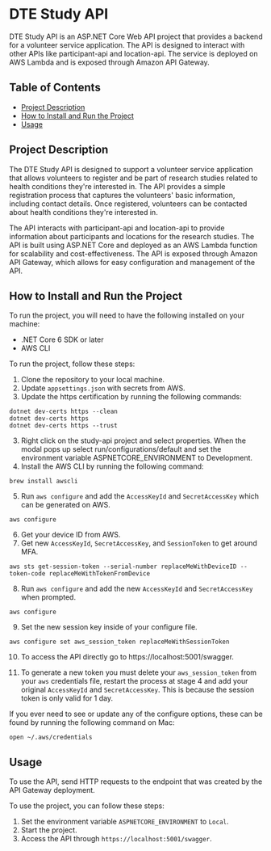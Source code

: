 # DTE Study API

DTE Study API is an ASP.NET Core Web API project that provides a backend for a volunteer service application. The API is designed to interact with other APIs like participant-api and location-api. The service is deployed on AWS Lambda and is exposed through Amazon API Gateway.
## Table of Contents
- [Project Description](#project-description)
- [How to Install and Run the Project](#how-to-install-and-run-the-project)
- [Usage](#usage)

## Project Description
The DTE Study API is designed to support a volunteer service application that allows volunteers to register and be part of research studies related to health conditions they're interested in. The API provides a simple registration process that captures the volunteers' basic information, including contact details. Once registered, volunteers can be contacted about health conditions they're interested in.

The API interacts with participant-api and location-api to provide information about participants and locations for the research studies. The API is built using ASP.NET Core and deployed as an AWS Lambda function for scalability and cost-effectiveness. The API is exposed through Amazon API Gateway, which allows for easy configuration and management of the API.

## How to Install and Run the Project
To run the project, you will need to have the following installed on your machine:

- .NET Core 6 SDK or later
- AWS CLI

To run the project, follow these steps:
1. Clone the repository to your local machine.
2. Update `appsettings.json` with secrets from AWS.
3. Update the https certification by running the following commands:
```
dotnet dev-certs https --clean
dotnet dev-certs https
dotnet dev-certs https --trust
```
3. Right click on the study-api project and select properties. When the modal pops up select run/configurations/default and set the environment variable ASPNETCORE_ENVIRONMENT to Development.
4. Install the AWS CLI by running the following command:
```
brew install awscli
```
5. Run `aws configure` and add the `AccessKeyId` and `SecretAccessKey` which can be generated on AWS.
```
aws configure
```
6. Get your device ID from AWS.
7. Get new `AccessKeyId`, `SecretAccessKey`, and `SessionToken` to get around MFA.
```
aws sts get-session-token --serial-number replaceMeWithDeviceID --token-code replaceMeWithTokenFromDevice
```
8. Run `aws configure` and add the new `AccessKeyId` and `SecretAccessKey` when prompted.
```
aws configure
```
9. Set the new session key inside of your configure file.
```
aws configure set aws_session_token replaceMeWithSessionToken
```
10. To access the API directly go to https://localhost:5001/swagger.

11. To generate a new token you must delete your `aws_session_token` from your `aws` credentials file, restart the process at stage 4 and add your original `AccessKeyId` and `SecretAccessKey`. This is because the session token is only valid for 1 day.

If you ever need to see or update any of the configure options, these can be found by running the following command on Mac:
```
open ~/.aws/credentials
```

## Usage
To use the API, send HTTP requests to the endpoint that was created by the API Gateway deployment.

To use the project, you can follow these steps:

1. Set the environment variable `ASPNETCORE_ENVIRONMENT` to `Local`.
2. Start the project.
3. Access the API through `https://localhost:5001/swagger`.
